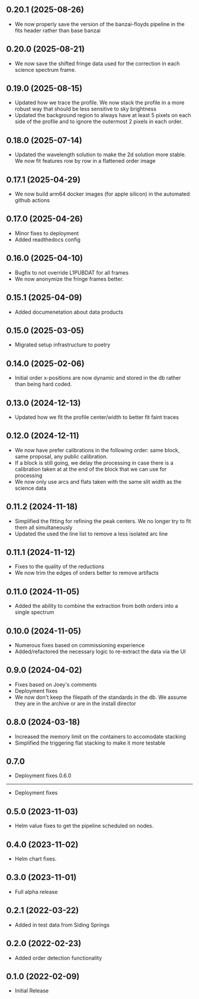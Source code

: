 0.20.1 (2025-08-26)
-------------------
- We now properly save the version of the banzai-floyds pipeline in the fits header rather than base banzai

0.20.0 (2025-08-21)
-------------------
- We now save the shifted fringe data used for the correction in each science spectrum frame.

0.19.0 (2025-08-15)
-------------------
- Updated how we trace the profile. We now stack the profile in a more robust way that should be less
  sensitive to sky brightness
- Updated the background region to always have at least 5 pixels on each side of the profile and to ignore the
  outermost 2 pixels in each order.

0.18.0 (2025-07-14)
-------------------
- Updated the wavelength solution to make the 2d solution more stable. We now fit features row by row in a
  flattened order image

0.17.1 (2025-04-29)
-------------------
- We now build arm64 docker images (for apple silicon) in the automated github actions

0.17.0 (2025-04-26)
-------------------
- Minor fixes to deployment
- Added readthedocs config

0.16.0 (2025-04-10)
-------------------
- Bugfix to not override L1PUBDAT for all frames
- We now anonymize the fringe frames better.

0.15.1 (2025-04-09)
-------------------
- Added documenetation about data products

0.15.0 (2025-03-05)
-------------------
- Migrated setup infrastructure to poetry

0.14.0 (2025-02-06)
-------------------
- Initial order x-positions are now dynamic and stored in the db rather
  than being hard coded.

0.13.0 (2024-12-13)
-------------------
- Updated how we fit the profile center/width to better fit faint traces

0.12.0 (2024-12-11)
-------------------
- We now have prefer calibrations in the following order: same block, same proposal, any public calibration.
- If a block is still going, we delay the processing in case there is a calibration taken at
  at the end of the block that we can use for processing
- We now only use arcs and flats taken with the same slit width as the science data

0.11.2 (2024-11-18)
-------------------
- Simplified the fitting for refining the peak centers. We no longer try to fit them all simultaneously
- Updated the used the line list to remove a less isolated arc line

0.11.1 (2024-11-12)
-------------------
- Fixes to the quality of the reductions
- We now trim the edges of orders better to remove artifacts

0.11.0 (2024-11-05)
-------------------
- Added the ability to combine the extraction from both orders into a single spectrum

0.10.0 (2024-11-05)
-------------------
- Numerous fixes based on commissioning experience
- Added/refactored the necessary logic to re-extract
  the data via the UI

0.9.0 (2024-04-02)
------------------
- Fixes based on Joey's comments
- Deployment fixes
- We now don't keep the filepath of the standards in the db. We assume they are in the archive
  or are in the install director

0.8.0 (2024-03-18)
------------------
- Increased the memory limit on the containers to accomodate stacking
- Simplified the triggering flat stacking to make it more testable

0.7.0
-----
- Deployment fixes
0.6.0
-----
- Deployment fixes

0.5.0 (2023-11-03)
------------------
- Helm value fixes to get the pipeline scheduled on nodes.

0.4.0 (2023-11-02)
------------------
- Helm chart fixes.

0.3.0 (2023-11-01)
------------------
- Full alpha release

0.2.1 (2022-03-22)
------------------
- Added in test data from Siding Springs

0.2.0 (2022-02-23)
------------------
- Added order detection functionality

0.1.0 (2022-02-09)
------------------
- Initial Release
